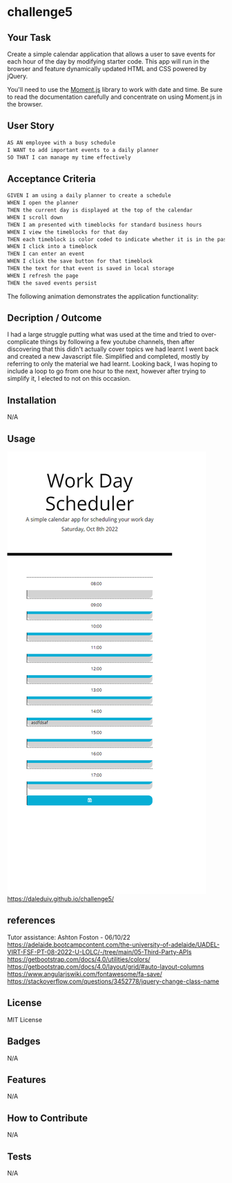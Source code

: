 # challenge5



## Your Task

Create a simple calendar application that allows a user to save events for each hour of the day by modifying starter code. This app will run in the browser and feature dynamically updated HTML and CSS powered by jQuery.

You'll need to use the [Moment.js](https://momentjs.com/) library to work with date and time. Be sure to read the documentation carefully and concentrate on using Moment.js in the browser.

## User Story

```md
AS AN employee with a busy schedule
I WANT to add important events to a daily planner
SO THAT I can manage my time effectively
```

## Acceptance Criteria

```md
GIVEN I am using a daily planner to create a schedule
WHEN I open the planner
THEN the current day is displayed at the top of the calendar
WHEN I scroll down
THEN I am presented with timeblocks for standard business hours
WHEN I view the timeblocks for that day
THEN each timeblock is color coded to indicate whether it is in the past, present, or future
WHEN I click into a timeblock
THEN I can enter an event
WHEN I click the save button for that timeblock
THEN the text for that event is saved in local storage
WHEN I refresh the page
THEN the saved events persist
```

The following animation demonstrates the application functionality:



## Decription / Outcome
I had a large struggle putting what was used at the time and tried to over-complicate things by following a few youtube channels, then after discovering that this didn't actually cover topics we had learnt I went back and created a new Javascript file. Simplified and completed, mostly by referring to only the material we had learnt.
Looking back, I was hoping to include a loop to go from one hour to the next, however after trying to simplify it, I elected to not on this occasion. 



## Installation
N/A

## Usage 
![alt text](./Develop/lib/img/screenshot.png)
https://daleduiv.github.io/challenge5/

## references
Tutor assistance: Ashton Foston - 06/10/22
https://adelaide.bootcampcontent.com/the-university-of-adelaide/UADEL-VIRT-FSF-PT-08-2022-U-LOLC/-/tree/main/05-Third-Party-APIs
https://getbootstrap.com/docs/4.0/utilities/colors/
https://getbootstrap.com/docs/4.0/layout/grid/#auto-layout-columns
https://www.angularjswiki.com/fontawesome/fa-save/
https://stackoverflow.com/questions/3452778/jquery-change-class-name

## License

MIT License

## Badges

N/A

## Features

N/A

## How to Contribute

N/A
## Tests

N/A